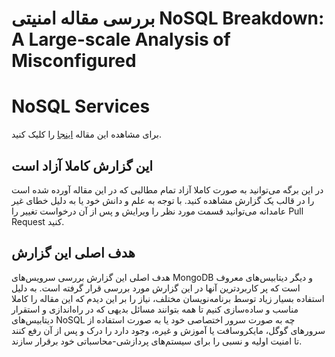 # بررسی مقاله امنیتی NoSQL Breakdown: A Large-scale Analysis of Misconfigured
# NoSQL Services

برای مشاهده این مقاله [اینجا](https://jinblack.it/static/files/nosql.pdf) را
کلیک کنید.

## این گزارش کاملا آزاد است

در این برگه می‌توانید به صورت کاملا آزاد تمام مطالبی که در این مقاله آورده شده
است را در قالب یک گزارش مشاهده کنید. با توجه به علم و دانش خود یا به دلیل خطای
غیر عامدانه می‌توانید قسمت مورد نظر را ویرایش و پس از آن درخواست تغییر را Pull
Request کنید.

## هدف اصلی این گزارش

هدف اصلی این گزارش بررسی سرویس‌های MongoDB و دیگر دیتابیس‌های معروف است که پر
کاربرد‌ترین آنها در این گزارش مورد بررسی قرار گرفته است. به دلیل استفاده بسیار
زیاد توسط برنامه‌نویسان مختلف، نیاز را بر این دیدم که این مقاله را کاملا مناسب و
ساده‌سازی کنیم تا همه بتوانند مسائل بدیهی که در راه‌اندازی و استقرار دیتابیس‌های
NoSQL چه به صورت سرور اختصاصی خود یا به صورت استفاده از سرور‌های گوگل،
مایکروسافت یا آموزش و غیره، وجود دارد را درک و پس از آن رفع کنند تا امنیت اولیه
و نسبی را برای سیستم‌های پردازشی-محاسباتی خود برقرار سازند.


